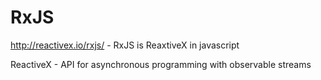 # RxJS


http://reactivex.io/rxjs/ - RxJS is ReaxtiveX in javascript

ReactiveX - API for asynchronous programming with observable streams



